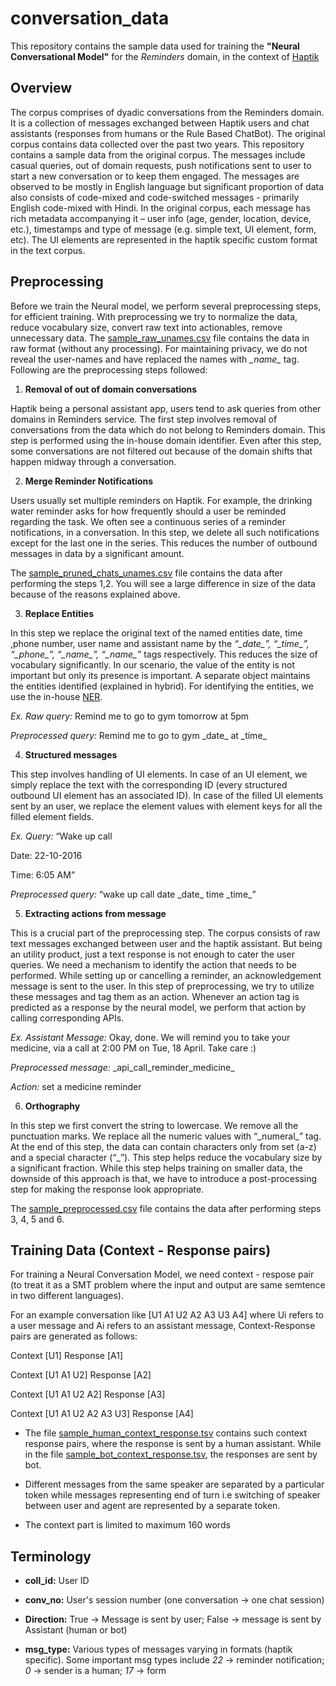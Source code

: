 # conversation_data
This repository contains the sample data used for training the **"Neural Conversational Model"** for the *Reminders* domain, in the context of [Haptik](http://www.haptik.ai)

## Overview
The corpus comprises of dyadic conversations from the Reminders domain. It is a collection of messages exchanged between Haptik users and chat assistants (responses from humans or the Rule Based ChatBot). The original corpus contains data collected over the past two years. This repository contains a sample data from the original corpus. The messages include casual queries, out of domain requests, push notifications sent to user to start a new conversation or to keep them engaged. The messages are observed to be mostly in English language but significant proportion of data also consists of code-mixed and code-switched messages - primarily English code-mixed with Hindi. In the original corpus, each message has rich metadata accompanying it – user info (age, gender, location, device, etc.), timestamps and type of message (e.g. simple text, UI element, form, etc). The UI elements are represented in the haptik specific custom format in the text corpus.

## Preprocessing
Before we train the Neural model, we perform several preprocessing steps, for efficient training. With preprocessing we try to normalize the data, reduce vocabulary size, convert raw text into actionables, remove unnecessary data.
The [sample_raw_unames.csv](sample_raw_unames.csv) file contains the data in raw format (without any processing). For maintaining privacy, we do not reveal the user-names and have replaced the names with *\_name\_* tag.  Following are the preprocessing steps followed:

1. **Removal of out of domain conversations**

Haptik being a personal assistant app, users tend to ask queries from other domains in Reminders service. The first step involves removal of conversations from the data which do not belong to Reminders domain. This step is performed using the in-house domain identifier. Even after this step, some conversations are not filtered out because of the domain shifts that happen midway through a conversation.

2. **Merge Reminder Notifications**

Users usually set multiple reminders on Haptik. For example, the drinking water reminder asks for how frequently should a user be reminded regarding the task. We often see a continuous series of a reminder notifications, in a conversation. In this step, we delete all such notifications except for the last one in the series. This reduces the number of outbound messages in data by a significant amount.

The [sample_pruned_chats_unames.csv](sample_pruned_chats_unames.csv) file contains the data after performing the steps 1,2. You will see a large difference in size of the data because of the reasons explained above.

3. **Replace Entities**

In this step we replace the original text of the named entities date, time ,phone number, user name and assistant name by the *“\_date\_”, “\_time\_”, “\_phone\_”, “\_name\_”, “\_name\_”* tags respectively. This reduces the size of vocabulary significantly. In our scenario, the value of the entity is not important but only its presence is important. A separate object maintains the entities identified (explained in hybrid). For identifying the entities, we use the in-house [NER](https://github.com/hellohaptik/chatbot_ner).

*Ex. Raw query:* Remind me to go to gym tomorrow at 5pm

*Preprocessed query:* Remind me to go to gym \_date\_ at \_time\_ 

4. **Structured messages**

This step involves handling of UI elements. In case of an UI element, we simply replace the text with the corresponding ID (every structured outbound UI element has an associated ID). In case of the filled UI elements sent by an user, we replace the element values with element keys for all the filled element fields.

*Ex. Query:* 
“Wake up call

Date: 22-10-2016

Time: 6:05 AM”

*Preprocessed query:* “wake up call date \_date\_ time \_time\_” 

5. **Extracting actions from message**

This is a crucial part of the preprocessing step. The corpus consists of raw text messages exchanged between user and the haptik assistant. But being an utility product, just a text response is not enough to cater the user queries. We need a mechanism to identify the action that needs to be performed. While setting up or cancelling a reminder, an acknowledgement message is sent to the user. In this step of preprocessing, we try to utilize these messages and tag them as an action. Whenever an action tag is predicted as a response by the neural model, we perform that action by calling corresponding APIs.

*Ex. Assistant Message:* Okay, done. We will remind you to take your medicine, via a call at 2:00 PM on Tue, 18 April. Take care :)

*Preprocessed message:* \_api\_call\_reminder\_medicine\_

*Action:* set a medicine reminder 

6. **Orthography**

In this step we first convert the string to lowercase. We remove all the punctuation marks. We replace all the numeric values with “\_numeral\_” tag. At the end of this step, the data can contain characters only from set (a-z) and a special character (“\_”). This step helps reduce the vocabulary size by a significant fraction. While this step helps training on smaller data, the downside of this approach is that, we have to introduce a post-processing step for making the response look appropriate.

The [sample_preprocessed.csv](sample_preprocessed.csv) file contains the data after performing steps 3, 4, 5 and 6.

## Training Data (Context - Response pairs)

For training a Neural Conversation Model, we need context - respose pair (to treat it as a SMT problem where the input and output are same semtence in two different languages).

For an example conversation like [U1 A1 U2 A2 A3 U3 A4] where Ui refers to a user message and Ai refers to an assistant message, Context-Response pairs are generated as follows:

Context [U1] Response [A1]

Context [U1 A1 U2] Response [A2]

Context [U1 A1 U2 A2] Response [A3]

Context [U1 A1 U2 A2 A3 U3] Response [A4]

- The file [sample_human_context_response.tsv](sample_human_context_response.tsv) contains such context response pairs, where the response is sent by a human assistant. While in the file [sample_bot_context_response.tsv](sample_bot_context_response.tsv), the responses are sent by bot.

- Different messages from the same speaker are separated by a particular token while messages representing end of turn i.e switching of speaker between user and agent are represented by a separate token.

- The context part is limited to maximum 160 words 

## Terminology

- **coll_id:** User ID

- **conv_no:** User's session number (one conversation -> one chat session)

- **Direction:** True -> Message is sent by user; False -> message is sent by Assistant (human or bot)

- **msg_type:** Various types of messages varying in formats (haptik specific). Some important msg types include *22* -> reminder notification; *0* -> sender is a human; *17* -> form
